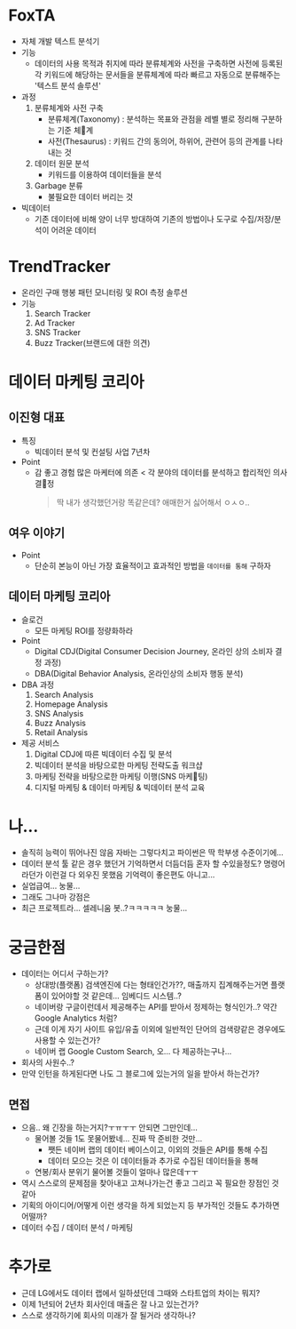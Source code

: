 # FoxTA
- 자체 개발 텍스트 분석기
- 기능
    - 데이터의 사용 목적과 취지에 따라 분류체계와 사전을 구축하면 사전에 등록된 각 키워드에 해당하는 문서들을 분류체계에 따라 빠르고 자동으로 분류해주는 '텍스트 분석 솔루션'
- 과정
    1. 분류체계와 사전 구축
        - 분류체계(Taxonomy) : 분석하는 목표와 관점을 레벨 별로 정리해 구분하는 기준 체계
        - 사전(Thesaurus) : 키워드 간의 동의어, 하위어, 관련어 등의 관계를 나타내는 것
    2. 데이터 원문 분석
        - 키워드를 이용하여 데이터들을 분석
    3. Garbage 분류
        - 불필요한 데이터 버리는 것
- 빅데이터
    - 기존 데이터에 비해 양이 너무 방대하여 기존의 방법이나 도구로 수집/저장/분석이 어려운 데이터

# TrendTracker
- 온라인 구매 행봉 패턴 모니터링 및 ROI 측정 솔루션
- 기능
    1. Search Tracker
    2. Ad Tracker
    3. SNS Tracker
    4. Buzz Tracker(브랜드에 대한 의견)

# 데이터 마케팅 코리아
## 이진형 대표
- 특징
    - 빅데이터 분석 및 컨설팅 사업 7년차
- Point
    - 감 좋고 경험 많은 마케터에 의존 < 각 분야의 데이터를 분석하고 합리적인 의사결정
        > 딱 내가 생각했던거랑 똑같은데? 애매한거 싫어해서 ㅇㅅㅇ..

## 여우 이야기
- Point
    - 단순히 본능이 아닌 가장 효율적이고 효과적인 방법을 `데이터를 통해` 구하자

## 데이터 마케팅 코리아
- 슬로건
    - 모든 마케팅 ROI를 정량화하라
- Point
    - Digital CDJ(Digital Consumer Decision Journey, 온라인 상의 소비자 결정 과정)
    - DBA(Digital Behavior Analysis, 온라인상의 소비자 행동 분석)
- DBA 과정
    1. Search Analysis
    2. Homepage Analysis
    3. SNS Analysis
    4. Buzz Analysis
    5. Retail Analysis
- 제공 서비스
    1. Digital CDJ에 따른 빅데이터 수집 및 분석
    2. 빅데이터 분석을 바탕으로한 마케팅 전략도출 워크샵
    3. 마케팅 전략을 바탕으로한 마케팅 이행(SNS 마케팅)
    4. 디지털 마케팅 & 데이터 마케팅 & 빅데이터 분석 교육

# 나...
- 솔직히 능력이 뛰어나진 않음 자바는 그렇다치고 파이썬은 딱 학부생 수준이기에...
- 데이터 분석 툴 같은 경우 했던거 기억하면서 더듬더듬 혼자 할 수있을정도? 명령어라던가 이런걸 다 외우진 못했음 기억력이 좋은편도 아니고...
- 실업급여... 눙물...
- 그래도 그나마 강점은
- 최근 프로젝트라... 셀레니움 봇..?ㅋㅋㅋㅋㅋ 눙물...

# 궁금한점
- 데이터는 어디서 구하는가?
    - 상대방(플랫폼) 검색엔진에 다는 형태인건가??, 매출까지 집계해주는거면 플랫폼이 있어야할 것 같은데... 임베디드 시스템..?
    - 네이버랑 구글이런데서 제공해주는 API를 받아서 정제하는 형식인가..? 약간 Google Analytics 처럼?
    - 근데 이게 자기 사이트 유입/유출 이외에 일반적인 단어의 검색량같은 경우에도 사용할 수 있는건가?
    - 네이버 랩 Google Custom Search, 오... 다 제공하는구나...
- 회사의 사원수..?
- 만약 인턴을 하게된다면 나도 그 블로그에 있는거의 일을 받아서 하는건가?


## 면접
- 으음.. 왜 긴장을 하는거지?ㅜㅠㅜㅜ 안되면 그만인데...
    - 물어볼 것들 1도 못물어봤네... 진짜 딱 준비한 것만...
        - 쨋든 네이버 랩의 데이터 베이스이고, 이외의 것들은 API를 통해 수집
        - 데이터 모으는 것은 이 데이터들과 추가로 수집된 데이터들을 통해
    - 연봉/회사 분위기 물어볼 것들이 얼마나 많은데ㅜㅜ
- 역시 스스로의 문제점을 찾아내고 고쳐나가는건 좋고 그리고 꼭 필요한 장점인 것 같아
- 기획의 아이디어/어떻게 이런 생각을 하게 되었는지 등 부가적인 것들도 추가하면 어떨까?
- 데이터 수집 / 데이터 분석 / 마케팅


# 추가로
- 근데 LG에서도 데이터 랩에서 일하셨던데 그때와 스타트업의 차이는 뭐지?
- 이제 1년되어 2년차 회사인데 매출은 잘 나고 있는건가?
- 스스로 생각하기에 회사의 미래가 잘 될거라 생각하나?
